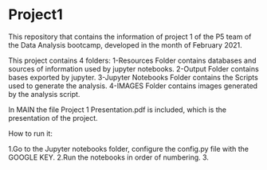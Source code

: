 # Project1

This repository that contains the information of project 1 of the P5 team of the Data Analysis bootcamp, developed in the month of February 2021.

This project contains 4 folders:
1-Resources Folder contains databases and sources of information used by jupyter notebooks.
2-Output Folder contains bases exported by jupyter.
3-Jupyter Notebooks Folder contains the Scripts used to generate the analysis.
4-IMAGES Folder contains images generated by the analysis script.

In MAIN the file Project 1 Presentation.pdf is included, which is the presentation of the project.

How to run it:

1.Go to the Jupyter notebooks folder, configure the config.py file with the GOOGLE KEY.
2.Run the notebooks in order of numbering.
3.
